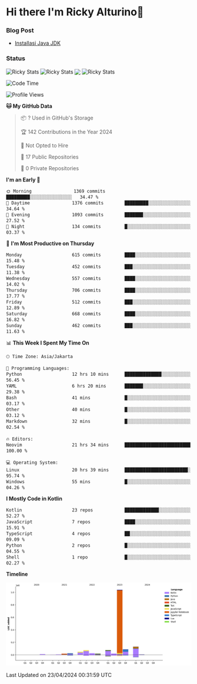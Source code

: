 # Hi there I'm Ricky Alturino👋

### Blog Post

<!-- BLOG-POST-LIST:START -->

- [Installasi Java JDK](https://onirutla.medium.com/installasi-java-jdk-ec701beeb5cb?source=rss-d9d81c918cc9------2)
<!-- BLOG-POST-LIST:END -->

### Status

<img align="center" alt="Ricky Stats" src="https://github-readme-stats.vercel.app/api?username=Alturino&theme=dark&show_icons=true&hide_border=false" />
<img align="center" alt="Ricky Stats" src="https://github-readme-stats.vercel.app/api/top-langs/?username=Alturino&theme=dark&show_icons=true&layout=compact"/>
<img align="center" width="640px" src="https://github-readme-stats.vercel.app/api/wakatime?username=Alturino&layout=compact&hide_border=true&theme=dark">
<img align="center" alt="Ricky Stats" src="https://leetcard.jacoblin.cool/onirutla?border=0&radius=20&ext=activity"/>

<!--START_SECTION:waka-->
![Code Time](http://img.shields.io/badge/Code%20Time-239%20hrs%2056%20mins-blue)

![Profile Views](http://img.shields.io/badge/Profile%20Views-0-blue)

**🐱 My GitHub Data** 

> 📦 ? Used in GitHub's Storage 
 > 
> 🏆 142 Contributions in the Year 2024
 > 
> 🚫 Not Opted to Hire
 > 
> 📜 17 Public Repositories 
 > 
> 🔑 0 Private Repositories 
 > 
**I'm an Early 🐤** 

```text
🌞 Morning                1369 commits        █████████░░░░░░░░░░░░░░░░   34.47 % 
🌆 Daytime                1376 commits        █████████░░░░░░░░░░░░░░░░   34.64 % 
🌃 Evening                1093 commits        ███████░░░░░░░░░░░░░░░░░░   27.52 % 
🌙 Night                  134 commits         █░░░░░░░░░░░░░░░░░░░░░░░░   03.37 % 
```
📅 **I'm Most Productive on Thursday** 

```text
Monday                   615 commits         ████░░░░░░░░░░░░░░░░░░░░░   15.48 % 
Tuesday                  452 commits         ███░░░░░░░░░░░░░░░░░░░░░░   11.38 % 
Wednesday                557 commits         ████░░░░░░░░░░░░░░░░░░░░░   14.02 % 
Thursday                 706 commits         ████░░░░░░░░░░░░░░░░░░░░░   17.77 % 
Friday                   512 commits         ███░░░░░░░░░░░░░░░░░░░░░░   12.89 % 
Saturday                 668 commits         ████░░░░░░░░░░░░░░░░░░░░░   16.82 % 
Sunday                   462 commits         ███░░░░░░░░░░░░░░░░░░░░░░   11.63 % 
```


📊 **This Week I Spent My Time On** 

```text
🕑︎ Time Zone: Asia/Jakarta

💬 Programming Languages: 
Python                   12 hrs 10 mins      ██████████████░░░░░░░░░░░   56.45 % 
YAML                     6 hrs 20 mins       ███████░░░░░░░░░░░░░░░░░░   29.38 % 
Bash                     41 mins             █░░░░░░░░░░░░░░░░░░░░░░░░   03.17 % 
Other                    40 mins             █░░░░░░░░░░░░░░░░░░░░░░░░   03.12 % 
Markdown                 32 mins             █░░░░░░░░░░░░░░░░░░░░░░░░   02.54 % 

🔥 Editors: 
Neovim                   21 hrs 34 mins      █████████████████████████   100.00 % 

💻 Operating System: 
Linux                    20 hrs 39 mins      ████████████████████████░   95.74 % 
Windows                  55 mins             █░░░░░░░░░░░░░░░░░░░░░░░░   04.26 % 
```

**I Mostly Code in Kotlin** 

```text
Kotlin                   23 repos            █████████████░░░░░░░░░░░░   52.27 % 
JavaScript               7 repos             ████░░░░░░░░░░░░░░░░░░░░░   15.91 % 
TypeScript               4 repos             ██░░░░░░░░░░░░░░░░░░░░░░░   09.09 % 
Python                   2 repos             █░░░░░░░░░░░░░░░░░░░░░░░░   04.55 % 
Shell                    1 repo              █░░░░░░░░░░░░░░░░░░░░░░░░   02.27 % 
```



**Timeline**

![Lines of Code chart](https://raw.githubusercontent.com/Alturino/Alturino/main/assets/bar_graph.png)


 Last Updated on 23/04/2024 00:31:59 UTC
<!--END_SECTION:waka-->
